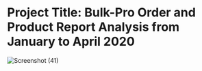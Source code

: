 # Project Title: Bulk-Pro Order and Product Report Analysis from January to April 2020

![Screenshot (41)](https://github.com/SrvPioneer/Bulk-Pro-Order-and-Product-Report-Analysis-from-January-to-April-2020/assets/93809665/94315b99-a8a5-4eed-ac4c-6c4edb9da9e0)
